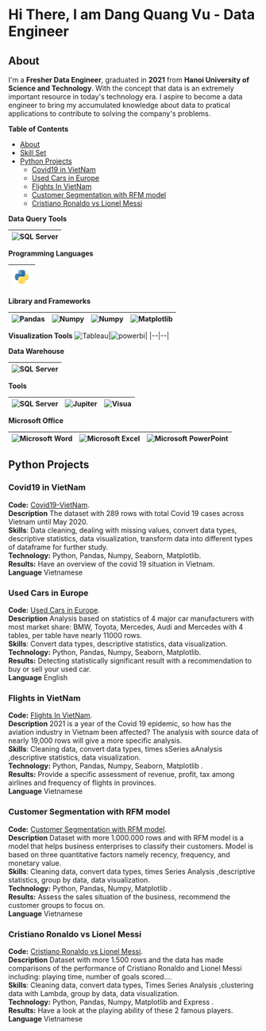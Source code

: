 
<h1> Hi There, I am Dang Quang Vu - Data Engineer</h1>

## About

I'm a **Fresher Data Engineer**, graduated in **2021** from **Hanoi University of Science and Technology**. With the concept that data is an extremely important resource in today's technology era. I aspire to become a data engineer to bring my accumulated knowledge about data to pratical applications to contribute to solving the company's problems.

**Table of Contents**

- [About](#about)
- [Skill Set](#skill-set)
- [Python Projects](#python-projects)
    + [Covid19 in VietNam](#covid19-in-vietnam)
    + [Used Cars in Europe](#used-cars-in-europe)
    + [Flights In VietNam](#flights-in-vietnam)
    + [Customer Segmentation with RFM model](#customer-segmentation-with-rfm-model)
    + [Cristiano Ronaldo vs Lionel Messi](#cristiano-ronaldo-vs-lionel-messi)

**Data Query Tools**

<img title="SQL Server Management studio" alt="SQL Server" width="40px" src="https://img.icons8.com/color/48/000000/microsoft-sql-server.png" />|
|--|

**Programming Languages**

<img title="Python" alt="Python" width="40px" src="https://raw.githubusercontent.com/github/explore/master/topics/python/python.png" />|
|--|


**Library and Frameworks**

<img title="Pandas" alt="Pandas" width="63px" src="https://www.kindpng.com/picc/m/574-5747046_python-pandas-logo-transparent-hd-png-download.png" />|<img  title="Numpy" alt="Numpy" width="40px" src="https://img.icons8.com/color/48/000000/numpy.png"/>|<img  title="Numpy" alt="Numpy" width="40px" src="https://seaborn.pydata.org/_images/logo-tall-lightbg.svg"/>|<img  title="Matplotlib" alt="Matplotlib" width="63px" src="https://matplotlib.org/3.4.1/_static/logo2_compressed.svg"/>|
|--|--|--|--|

**Visualization Tools**
<img title="Tableau" alt="Tableau" width="40px" src="https://img.icons8.com/color/48/000000/tableau-software.png" />|<img title="Power BI" alt="powerbi" width="70px" src="https://logos-world.net/wp-content/uploads/2022/02/Microsoft-Power-BI-Logo.jpg" />|
|--|--|


**Data Warehouse**

<img title="SQL Server Management studio" alt="SQL Server" width="68px" src="https://res.cloudinary.com/hevo/image/upload/f_auto,q_auto/v1631185230/hevo-learn/bigtable-vs-bigquery-4.png" />|
|--|

**Tools**

<img title="SQL Server Management studio" alt="SQL Server" width="40px" src="https://img.icons8.com/color/48/000000/pycharm.png" />|<img  title="Jupiter Notebook" alt="Jupiter" width="40px" src="https://upload.wikimedia.org/wikipedia/commons/thumb/3/38/Jupyter_logo.svg/1200px-Jupyter_logo.svg.png"/>|<img  title="Visua Studio Code" alt="Visua" width="50px" src="https://i.imgur.com/rzsamvV.png"/>
|--|--|--|


**Microsoft Office**

<img title="Microsoft Word" alt="Microsoft Word" width="40px" src="https://img.icons8.com/fluency/48/000000/microsoft-word-2019.png" />|<img  title="Microsoft Excel" alt="Microsoft Excel" width="40px" src="https://img.icons8.com/color/48/000000/microsoft-excel-2019--v1.png"/>|<img  title="Microsoft PowerPoint" alt="Microsoft PowerPoint" width="40px" src="https://img.icons8.com/fluency/48/000000/microsoft-powerpoint-2019.png"/>|
|--|--|--|


## Python Projects

### Covid19 in VietNam
**Code:** [Covid19-VietNam](https://github.com/vudatahust/LearnPythonofDatavisualization/blob/5d5b498446c95947546d8f5e32b97cd982490d4e/Covid-19%20VietNam.ipynb).<br> 
**Description** The dataset with 289 rows with total Covid 19 cases across Vietnam until May 2020.<br> 
**Skills**: Data cleaning, dealing with missing values, convert data types, descriptive statistics, data visualization, transform data into different types of dataframe for further study. <br>
**Technology:** Python, Pandas, Numpy, Seaborn, Matplotlib.<br>
**Results:**  Have an overview of the covid 19 situation in Vietnam.<br>
**Language** Vietnamese

### Used Cars in Europe
**Code:** [Used Cars in Europe](https://github.com/vudatahust/LearnPythonofDatavisualization/blob/4dce4d41723e0ced711bf691b6e0097222f8e368/Git%20-%20used%20cars%20(1).ipynb).<br> 
**Description** Analysis based on statistics of 4 major car manufacturers with most market share: BMW, Toyota, Mercedes, Audi and Mercedes with 4 tables, per table have nearly 11000 rows.<br> 
**Skills**: Convert data types, descriptive statistics, data visualization. <br>
**Technology:** Python, Pandas, Numpy, Seaborn, Matplotlib.<br>
**Results:**  Detecting statistically significant result with a recommendation to buy or sell your used car.<br>
**Language** English


### Flights in VietNam
**Code:** [Flights In VietNam](https://github.com/vudatahust/LearnPythonofDatavisualization/blob/eb911b77483aabbfe363d9e351b07e744201924c/Git%20-%20Flights%20in%20VietNam.ipynb).<br> 
**Description** 2021 is a year of the Covid 19 epidemic, so how has the aviation industry in Vietnam been affected? The analysis with source data of nearly 19,000 rows will give a more specific analysis.<br> 
**Skills**: Cleaning data, convert data types, times sSeries aAnalysis ,descriptive statistics, data visualization. <br>
**Technology:** Python, Pandas, Numpy, Seaborn, Matplotlib .<br>
**Results:** Provide a specific assessment of revenue, profit, tax among airlines and frequency of flights in provinces.<br>
**Language** Vietnamese


### Customer Segmentation with RFM model
**Code:** [Customer Segmentation with RFM model](https://github.com/vudatahust/LearnPythonofDatavisualization/blob/5693b5a495f9f00295bf2e1bf8729c6e8bd27528/Customer%20Segmentation%20with%20RFM%20model.ipynb).<br> 
**Description** Dataset with more 1.000.000 rows and with RFM model is a model that helps business enterprises to classify their customers. Model is based on three quantitative factors namely recency, frequency, and monetary value.<br> 
**Skills**: Cleaning data, convert data types, times Series Analysis ,descriptive statistics, group by data, data visualization. <br>
**Technology:** Python, Pandas, Numpy, Matplotlib .<br>
**Results:** Assess the sales situation of the business, recommend the customer groups to focus on.<br>
**Language** Vietnamese


### Cristiano Ronaldo vs Lionel Messi
**Code:** [Cristiano Ronaldo vs Lionel Messi](https://github.com/vudatahust/LearnPythonofDatavisualization/blob/d5676415458cd18a41c343527c017a34176a7f7b/CR7%20and%20Messi.ipynb).<br> 
**Description** Dataset with more 1.500 rows and the data has made comparisons of the performance of Cristiano Ronaldo and Lionel Messi including: playing time, number of goals scored....<br> 
**Skills**: Cleaning data, convert data types, Times Series Analysis ,clustering data with Lambda, group by data, data visualization. <br>
**Technology:** Python, Pandas, Numpy, Matplotlib and Express .<br>
**Results:** Have a look at the playing ability of these 2 famous players.<br>
**Language** Vietnamese





